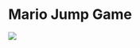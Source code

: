 <div><h1>Mario Jump Game</div></div>

<div>
  <img src="https://user-images.githubusercontent.com/84723659/182020536-e116413a-481e-4854-b77e-c99032289564.png">
</div>
